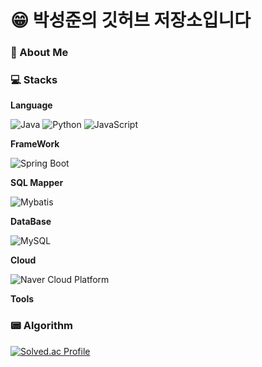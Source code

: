 
# :grin:  박성준의 깃허브 저장소입니다

### 💬 About Me

### :computer: Stacks

**Language**

<img alt="Java" src ="https://img.shields.io/badge/Java-007396.svg?&style=for-the-badge&logo=Java&logoColor=white"/> <img alt="Python" src ="https://img.shields.io/badge/Python-3776AB.svg?&style=for-the-badge&logo=Python&logoColor=white"/> <img alt="JavaScript" src ="https://img.shields.io/badge/JavaScript-F7DF1E.svg?&style=for-the-badge&logo=JavaScript&logoColor=black"/>

**FrameWork**

<img alt="Spring Boot" src ="https://img.shields.io/badge/Spring Boot-6DB33F.svg?&style=for-the-badge&logo=Spring Boot&logoColor=white"/>

**SQL Mapper**

<img alt="Mybatis" src ="https://img.shields.io/badge/Mybatis-black.svg?&style=for-the-badge&logo=Mybatis&logoColor=white"/>

**DataBase**

<img alt="MySQL" src ="https://img.shields.io/badge/MySQL-4479A1.svg?&style=for-the-badge&logo=MySQL&logoColor=white"/>

**Cloud**

<img alt="Naver Cloud Platform" src ="https://img.shields.io/badge/Naver Cloud Platform-03C75A.svg?&style=for-the-badge&logo=Naver&logoColor=white"/>

**Tools**

### :pager: **Algorithm**

[![Solved.ac Profile](http://mazassumnida.wtf/api/v2/generate_badge?boj=ckckckemfdjdhk)](https://solved.ac/ckckckemfdjdhk/)
